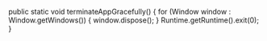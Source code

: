 public static void terminateAppGracefully() {
    for (Window window : Window.getWindows()) {
        window.dispose();
    }
    Runtime.getRuntime().exit(0);
}
